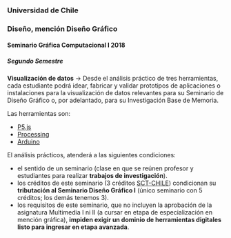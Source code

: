 ### Universidad de Chile
### Diseño, mención Diseño Gráfico
#### Seminario Gráfica Computacional I 2018
##### Segundo Semestre

**Visualización de datos** → Desde el análisis práctico de tres herramientas, cada estudiante podrá idear, fabricar y validar prototipos de aplicaciones o instalaciones para la visualización de datos relevantes para su Seminario de Diseño Gráfico o, por adelantado, para su Investigación Base de Memoria.

Las herramientas son: 

- [P5.js](https://p5js.org/es/)
- [Processing](https://processing.org/)
- [Arduino](https://www.arduino.cc/)

El análisis prácticos, atenderá a las siguientes condiciones: 

- el sentido de un seminario (clase en que se reúnen profesor y estudiantes  para realizar **trabajos de investigación**).
- los créditos de este seminario (3 créditos [SCT-CHILE](http://sct-chile.consejoderectores.cl/que_es_sct_chile.php)) condicionan su **tributación al Seminario Diseño Gráfico I** (único seminario con 5 créditos; los demás tenemos 3).
- los requisitos de este seminario, que no incluyen la aprobación de la asignatura Multimedia I ni II (a cursar en etapa de especialización en mención gráfica), **impiden exigir un dominio de herramientas digitales listo para ingresar en etapa avanzada**.
